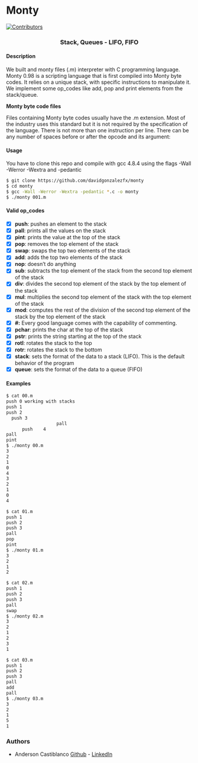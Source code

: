 # Monty
[![Contributors][contributors-shield]][contributors-url]

<h3 align="center"> Stack, Queues - LIFO, FIFO </h3>

#### Description
We built and monty files (.m) interpreter with C programming language. Monty 0.98 is a scripting language that is first compiled into Monty byte codes. It relies on a unique stack, with specific instructions to manipulate it. We implement some op_codes like add, pop and print elements from the stack/queue.

**Monty byte code files**

Files containing Monty byte codes usually have the .m extension. Most of the industry uses this standard but it is not required by the specification of the language. There is not more than one instruction per line. There can be any number of spaces before or after the opcode and its argument:

#### Usage
You have to clone this repo and compile with gcc 4.8.4 using the flags -Wall -Werror -Wextra and -pedantic 
``` bash
$ git clone https://github.com/davidgonzalezfx/monty
$ cd monty
$ gcc -Wall -Werror -Wextra -pedantic *.c -o monty
$ ./monty 001.m
```

#### Valid op_codes
- [X] **push**: pushes an element to the stack
- [X] **pall**: prints all the values on the stack
- [X] **pint**: prints the value at the top of the stack
- [X] **pop**:  removes the top element of the stack
- [X] **swap**: swaps the top two elements of the stack
- [X] **add**: adds the top two elements of the stack
- [X] **nop**: doesn’t do anything
- [X] **sub**: subtracts the top element of the stack from the second top element of the stack
- [X] **div**: divides the second top element of the stack by the top element of the stack
- [X] **mul**: multiplies the second top element of the stack with the top element of the stack
- [X] **mod**: computes the rest of the division of the second top element of the stack by the top element of the stack
- [X] **\#:** Every good language comes with the capability of commenting. 
- [X] **pchar**: prints the char at the top of the stack
- [X] **pstr**: prints the string starting at the top of the stack
- [X] **rotl**: rotates the stack to the top
- [X] **rotr**: rotates the stack to the bottom
- [X] **stack**: sets the format of the data to a stack (LIFO). This is the default behavior of the program
- [X] **queue**: sets the format of the data to a queue (FIFO)

#### Examples

``` bash
$ cat 00.m
push 0 working with stacks
push 1
push 2
  push 3
                   pall
      push    4        
pall
pint
$ ./monty 00.m
3
2
1
0
4
3
2
1
0
4
```
``` bash
$ cat 01.m
push 1
push 2
push 3
pall
pop
pint
$ ./monty 01.m
3
2
1
2
```
``` bash
$ cat 02.m
push 1
push 2
push 3
pall
swap
$ ./monty 02.m
3
2
1
2
3
1
```
``` bash
$ cat 03.m
push 1
push 2
push 3
pall
add
pall
$ ./monty 03.m
3
2
1
5
1
```

### Authors
* Anderson Castiblanco [Github](https://github.com/andergcp) - [LinkedIn](https://www.linkedin.com/in/andergcp)

[contributors-shield]: https://img.shields.io/github/contributors/andergcp/monty?style=social&logo=appveyor
[contributors-url]: https://github.com/andergcp/monty/graphs/contributors